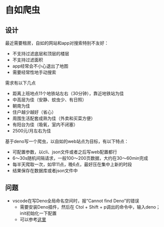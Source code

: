 # 自如爬虫

## 设计

最近需要租房，自如的网站和app对搜索特别不友好：
  - 不支持过滤底层和顶层的楼层
  - 不支持过滤面积
  - app经常会不小心退出了地图
  - 需要经常性地手动搜索

需求有以下几点
  - 距离上班地点11个地铁站左右（30分钟），靠近地铁站为佳
  - 中高层为佳（安静、蚊虫少、有日照）
  - 朝南为佳
  - 住户越少越好（省心）
  - 周围生活配套成熟为佳（外卖和买菜方便）
  - 有阳台为佳（吸氧，室内不闭塞）
  - 2500元/月左右为佳

基于deno写一个爬虫，以自如的web站点为目标，有以下特点：
  - 可配置参数，以cli、json文件或者之后写web配置都行
  - 6～30s随机间隔请求，一般100～200页数据，大约在30～60min完成
  - 每半天爬取一次，如早11点，晚6点，最好压在集中上新的时段
  - 结果保存在数据库或者json文件中

## 问题
- vscode在写Deno全局命名空间时，报“Cannot find Deno”的错误
  - 需要安装Deno插件，然后在 Ctol + Shift + p调出的命令中，输入deno；init初始化一下配置
  - 可以参考[这里](https://github.com/denoland/vscode_deno/issues/66)
